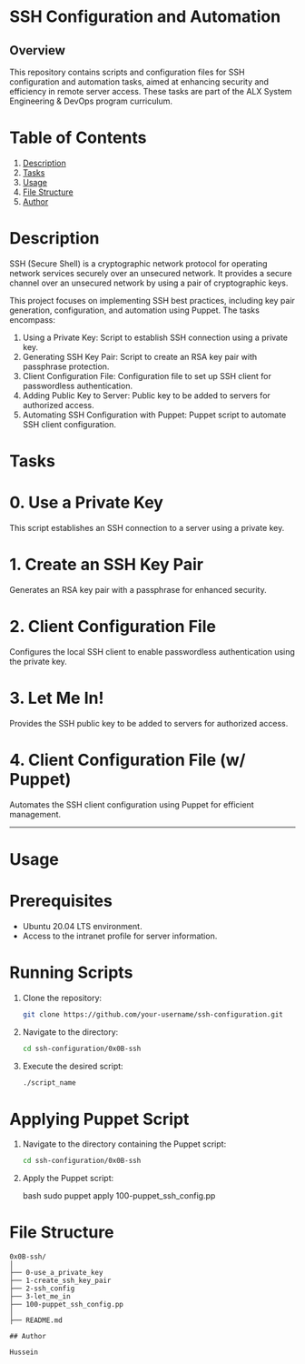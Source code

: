 # SSH Configuration and Automation

## Overview

This repository contains scripts and configuration files for SSH configuration and automation tasks, aimed at enhancing security and efficiency in remote server access. These tasks are part of the ALX System Engineering & DevOps program curriculum.

# Table of Contents

1. [Description](#description)
2. [Tasks](#tasks)
3. [Usage](#usage)
4. [File Structure](#file-structure)
5. [Author](#author)



# Description

SSH (Secure Shell) is a cryptographic network protocol for operating network services securely over an unsecured network. It provides a secure channel over an unsecured network by using a pair of cryptographic keys.

This project focuses on implementing SSH best practices, including key pair generation, configuration, and automation using Puppet. The tasks encompass:

1. Using a Private Key: Script to establish SSH connection using a private key.
2. Generating SSH Key Pair: Script to create an RSA key pair with passphrase protection.
3. Client Configuration File: Configuration file to set up SSH client for passwordless authentication.
4. Adding Public Key to Server: Public key to be added to servers for authorized access.
5. Automating SSH Configuration with Puppet: Puppet script to automate SSH client configuration.


# Tasks

# 0. Use a Private Key

This script establishes an SSH connection to a server using a private key.

# 1. Create an SSH Key Pair

Generates an RSA key pair with a passphrase for enhanced security.

# 2. Client Configuration File

Configures the local SSH client to enable passwordless authentication using the private key.

# 3. Let Me In!

Provides the SSH public key to be added to servers for authorized access.
# 4. Client Configuration File (w/ Puppet)

Automates the SSH client configuration using Puppet for efficient management.

---

# Usage

# Prerequisites

- Ubuntu 20.04 LTS environment.
- Access to the intranet profile for server information.

# Running Scripts

1. Clone the repository:

   ```bash
   git clone https://github.com/your-username/ssh-configuration.git
   ```

2. Navigate to the directory:

   ```bash
   cd ssh-configuration/0x0B-ssh
   ```

3. Execute the desired script:

   ```bash
   ./script_name
   ```

# Applying Puppet Script

1. Navigate to the directory containing the Puppet script:

   ```bash
   cd ssh-configuration/0x0B-ssh
   ```

2. Apply the Puppet script:

   bash
   sudo puppet apply 100-puppet_ssh_config.pp

# File Structure

```
0x0B-ssh/
│
├── 0-use_a_private_key
├── 1-create_ssh_key_pair
├── 2-ssh_config
├── 3-let_me_in
├── 100-puppet_ssh_config.pp
│
├── README.md

## Author

Hussein
